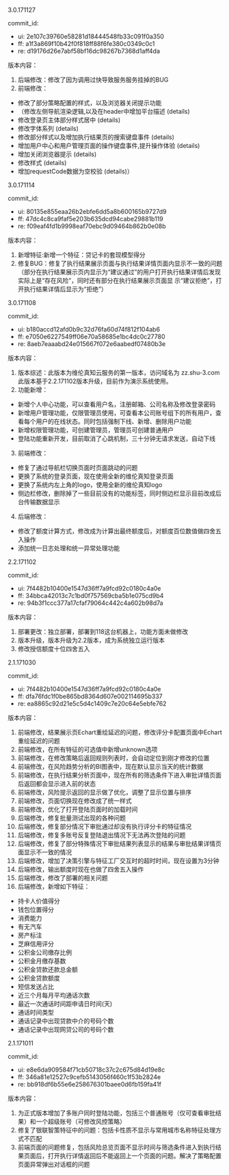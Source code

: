3.0.171127

commit_id:
- ui: 2e107c39760e58281d18444548fb33c091f0a350
- ff: a1f3a869f10b42f0f818ff88f6fe380c0349c0c1
- re: d19176d26e7abf58bf16dc98267b7368d1aff4da

版本内容：
1. 后端修改：修改了因为调用过快导致服务服务挂掉的BUG
2. 前端修改：
- 修改了部分策略配置的样式，以及浏览器关闭提示功能
- （修改左侧导航渲染逻辑,以及在header中增加平台描述 (details)
- 修改登录页主体部分样式居中 (details)
- 修改字体系列 (details)
- 修改部分样式以及增加执行结果页的搜索键盘事件 (details)
- 增加用户中心和用户管理页面的操作键盘事件,提升操作体验 (details)
- 增加关闭浏览器提示 (details)
- 修改样式 (details)
- 增加requestCode数据为空校验 (details)）

3.0.171114

commit_id:
- ui: 80135e855eaa26b2ebfe6dd5a8b600165b9727d9
- ff: 47dc4c8ca9faf5e203b635dcd94cabe29881b119
- re: f09eaf4fd1b9998eaf70ebc9d09464b862b0e08b

版本内容：
1. 新增特征:新增一个特征：贷记卡的套现模型得分
2. 修复BUG：修复了执行结果展示页面与执行结果详情页面内显示不一致的问题（部分在执行结果展示页内显示为“建议通过”的用户打开执行结果详情后发现实际上是“存在风险”，同时还有部分在执行结果展示页面显
示“建议拒绝”，打开执行结果详情后显示为“拒绝”）


3.0.171108

commit_id:
- ui: b180accd12afd0b9c32d76fa60d74f812f104ab6
- ff: e7050e6227549ff06e70a58685e1bc4dc0c27780
- re: 8aeb7eaaabd24e015667f072e6aabedf07480b3e

版本内容：
1. 版本综述：此版本为维伦真知云服务的第一版本，访问域名为 zz.shu-3.com此版本基于2.2.171102版本升级，目前作为演示系统使用。
2. 功能新增：
- 新增个人中心功能，可以查看用户名，注册邮箱、公司名称及修改登录密码
- 新增用户管理功能，仅限管理员使用，可查看本公司账号组下的所有用户，查看每个用户的在线状态。同时包括强制下线、新增、删除用户功能
- 新增权限管理功能，可创建管理员，管理员可创建普通用户
- 登陆功能重新开发，目前取消了心跳机制，三十分钟无请求发送，自动下线
3. 前端修改：
- 修复了通过导航栏切换页面时页面跳动的问题
- 更换了系统的登录页面，现在使用全新的维伦真知登录页面
- 更换了系统内左上角的logo，使用全新的维伦真知logo
- 侧边栏修改，删除掉了一些目前没有的功能标签，同时侧边栏显示目前改成后台传输数据显示
4. 后端修改：
- 修改了额度计算方式，修改成为计算出最终额度后，对额度百位数值做四舍五入操作
- 添加统一日志处理和统一异常处理功能


2.2.171102

commit_id:
- ui: 7f4482b10400e1547d36ff7a9fcd92c0180c4a0e
- ff: 34bbca42013c7c1bd0f757569cba5b1e075cd9b4
- re: 94b3f1ccc377a17cfaf79064c442c4a602b98d7a

版本内容：
1. 部署更改：独立部署，部署到118这台机器上，功能方面未做修改
2. 版本升级，版本升级为2.2版本，成为系统独立运行版本
3. 修改授信额度十位四舍五入

2.1.171030

commit_id:
- ui: 7f4482b10400e1547d36ff7a9fcd92c0180c4a0e
- ff: dfa76fdc1f0be865bd8364d607e002114695b337
- re: ea8865c92d21e5c5d4c1409c7e20c64e5ebfe762

版本内容：
1. 前端修改，结果展示页Echart重绘延迟的问题，修改评分卡配置页面中Echart重绘延迟的问题 
2. 前端修改，在所有特征的可选值中新增unknown选项 
3. 前端修改，在修改策略后返回规则列表时，会自动定位到刚才修改的位置
4. 前端修改，在风险趋势分析的BI图表中，现在默认显示当天的统计数据
5. 前端修改，在执行结果分析页面中，现在所有的筛选条件下进入审批详情页面后返回都会显示进入前的状态
6. 前端修改，风险提示返回的显示做了优化，调整了显示位置与排序
7. 前端修改，页面切换现在修改成了统一样式
8. 前端修改，优化了打开登陆页面时的加载时间
9. 后端修改，修复批量测试出现的各种问题
10. 后端修改，修复部分情况下审批通过却没有执行评分卡的特征情况
11. 后端修改，修复多账号反复登陆退出情况下无法再次登陆的问题
12. 后端修改，修复了部分特殊情况下审批结果列表显示的结果与审批结果详情页面显示不一致的情况
13. 后端修改，增加了决策引擎与特征工厂交互时的超时时间，现在设置为3分钟
14. 后端修改，输出额度时现在也做了四舍五入操作
15. 后端修改，修改了部署的相关问题
15. 后端修改，新增如下特征：
- 持卡人价值得分
- 钱包位置得分
- 消费能力
- 有无汽车
- 房产标注
- 芝麻信用评分
- 公积金公司缴存比例
- 公积金月缴存基数
- 公积金贷款还款总金额
- 公积金贷款额度
- 短信发送占比
- 近三个月每月平均通话次数
- 最近一次通话时间距申请日时间(天)
- 通话时间类型
- 通话记录中出现贷款中介的号码个数
- 通话记录中出现网贷公司的号码个数


2.1.171011

commit_id:
- ui: e8e6da909584f71cb50718c37c2c675d84d19e8c
- ff: 346a81e12527c9cefb5143056f460c1f53b2824e
- re: bb918df6b55e6e258676301baee0d6fb159fa41f

版本内容：
1. 为正式版本增加了多账户同时登陆功能，包括三个普通账号（仅可查看审批结果）和一个超级账号（可修改风控策略）
2. 修复了银联智策特征中的问题：包括卡性质不显示与常用城市名称特征处理方式不匹配
3. 前端页面的问题修复，包括风险总览页面不显示时间与筛选条件进入到执行结果页面后，打开执行详情返回后不能返回上一个页面的问题。解决了策略配置页面异常弹出对话框的问题